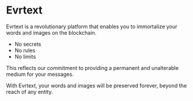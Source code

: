 # Evrtext

Evrtext is a revolutionary platform that enables you to immortalize your words and images on the blockchain.

- No secrets
- No rules
- No limits

This reflects our commitment to providing a permanent and unalterable medium for your messages.

With Evrtext, your words and images will be preserved forever, beyond the reach of any entity.
